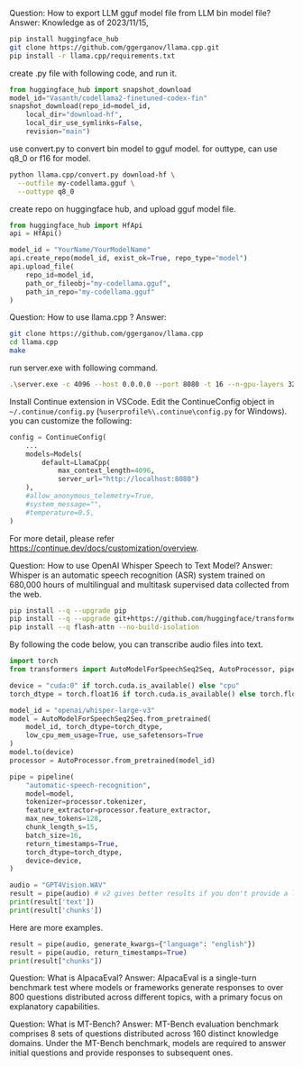 Question: How to export LLM gguf model file from LLM bin model file?
Answer:
Knowledge as of 2023/11/15,
```bash
pip install huggingface_hub
git clone https://github.com/ggerganov/llama.cpp.git
pip install -r llama.cpp/requirements.txt
```

create .py file with following code, and run it.
```py
from huggingface_hub import snapshot_download
model_id="Vasanth/codellama2-finetuned-codex-fin"
snapshot_download(repo_id=model_id, 
    local_dir="download-hf",
    local_dir_use_symlinks=False, 
    revision="main")
```

use convert.py to convert bin model to gguf model. for outtype, can use q8_0 or f16 for model.
```bash
python llama.cpp/convert.py download-hf \
  --outfile my-codellama.gguf \
  --outtype q8_0
```

create repo on huggingface hub, and upload gguf model file.
```py
from huggingface_hub import HfApi
api = HfApi()

model_id = "YourName/YourModelName"
api.create_repo(model_id, exist_ok=True, repo_type="model")
api.upload_file(
    repo_id=model_id,
    path_or_fileobj="my-codellama.gguf",
    path_in_repo="my-codellama.gguf"
)
```

Question: How to use llama.cpp ?
Answer:

```bash
git clone https://github.com/ggerganov/llama.cpp
cd llama.cpp
make
```

run server.exe with following command.
```bash
.\server.exe -c 4096 --host 0.0.0.0 --port 8080 -t 16 --n-gpu-layers 32 --mlock -m ./models/deepseek-coder-6.7b-instruct.gguf
```

Install Continue extension in VSCode. Edit the ContinueConfig object 
in `~/.continue/config.py` (`%userprofile%\.continue\config.py` for Windows).
you can customize the following: 
```python
config = ContinueConfig(
    ...
    models=Models(
        default=LlamaCpp(
            max_context_length=4096,
            server_url="http://localhost:8080")
    ),
    #allow_anonymous_telemetry=True,
    #system_message="",
    #temperature=0.5,
)
```

For more detail, please refer https://continue.dev/docs/customization/overview.

Question: How to use OpenAI Whisper Speech to Text Model?
Answer:
Whisper is an automatic speech recognition (ASR) system trained on 680,000 hours of multilingual and multitask supervised data collected from the web.

```bash
pip install --q --upgrade pip
pip install --q --upgrade git+https://github.com/huggingface/transformers.git accelerate datasets[audio]
pip install --q flash-attn --no-build-isolation
```

By following the code below, you can transcribe audio files into text.
```python
import torch
from transformers import AutoModelForSpeechSeq2Seq, AutoProcessor, pipeline

device = "cuda:0" if torch.cuda.is_available() else "cpu"
torch_dtype = torch.float16 if torch.cuda.is_available() else torch.float32

model_id = "openai/whisper-large-v3"
model = AutoModelForSpeechSeq2Seq.from_pretrained(
    model_id, torch_dtype=torch_dtype, 
    low_cpu_mem_usage=True, use_safetensors=True
)
model.to(device)
processor = AutoProcessor.from_pretrained(model_id)

pipe = pipeline(
    "automatic-speech-recognition",
    model=model,
    tokenizer=processor.tokenizer,
    feature_extractor=processor.feature_extractor,
    max_new_tokens=128,
    chunk_length_s=15,
    batch_size=16,
    return_timestamps=True,
    torch_dtype=torch_dtype,
    device=device,
)

audio = "GPT4Vision.WAV"
result = pipe(audio) # v2 gives better results if you don't provide a language.
print(result['text'])
print(result['chunks'])
```

Here are more examples.
```python
result = pipe(audio, generate_kwargs={"language": "english"})
result = pipe(audio, return_timestamps=True)
print(result["chunks"])
```

Question: What is AlpacaEval?
Answer: AlpacaEval is a single-turn benchmark test where models or frameworks generate responses to over 800 questions distributed across different topics, with a primary focus on explanatory capabilities.

Question: What is MT-Bench?
Answer: MT-Bench evaluation benchmark comprises 8 sets of questions distributed across 160 distinct knowledge domains. Under the MT-Bench benchmark, models are required to answer initial questions and provide responses to subsequent ones.


